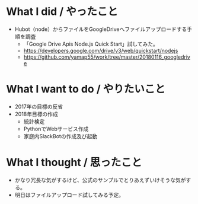 # What I did / やったこと
- Hubot（node）からファイルをGoogleDriveへファイルアップロードする手順を調査
  - 「Google Drive Apis Node.js Quick Start」試してみた。
  - https://developers.google.com/drive/v3/web/quickstart/nodejs
  - https://github.com/yamap55/work/tree/master/20180116_googledrive

# What I want to do / やりたいこと
- 2017年の目標の反省
- 2018年目標の作成
  - 統計検定
  - PythonでWebサービス作成
  - 家庭内SlackBotの作成及び起動

# What I thought / 思ったこと
- かなり冗長な気がするけど、公式のサンプルでとりあえずいけそうな気がする。
- 明日はファイルアップロード試してみる予定。

